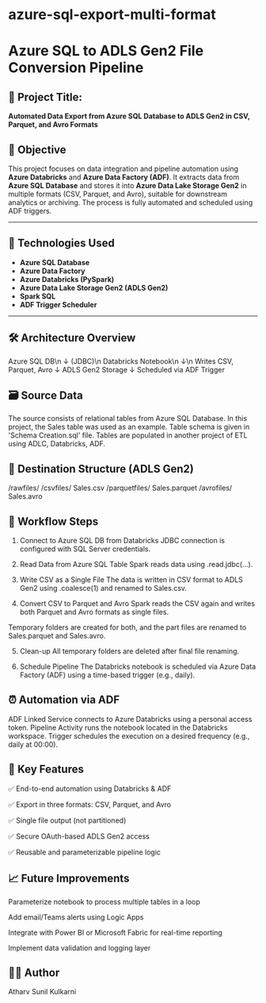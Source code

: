 # azure-sql-export-multi-format
# Azure SQL to ADLS Gen2 File Conversion Pipeline

## 📘 Project Title:
**Automated Data Export from Azure SQL Database to ADLS Gen2 in CSV, Parquet, and Avro Formats**

## 🧩 Objective
This project focuses on data integration and pipeline automation using **Azure Databricks** and **Azure Data Factory (ADF)**. It extracts data from **Azure SQL Database** and stores it into **Azure Data Lake Storage Gen2** in multiple formats (CSV, Parquet, and Avro), suitable for downstream analytics or archiving. The process is fully automated and scheduled using ADF triggers.

---

## 🚀 Technologies Used
- **Azure SQL Database**
- **Azure Data Factory**
- **Azure Databricks (PySpark)**
- **Azure Data Lake Storage Gen2 (ADLS Gen2)**
- **Spark SQL**
- **ADF Trigger Scheduler**

---

## 🛠️ Architecture Overview

Azure SQL DB\n
    ↓ (JDBC)\n
Databricks Notebook\n
    ↓\n
Writes CSV, Parquet, Avro
    ↓
ADLS Gen2 Storage
    ↓
Scheduled via ADF Trigger

## 🗃️ Source Data
The source consists of relational tables from Azure SQL Database.
In this project, the Sales table was used as an example.
Table schema is given in 'Schema Creation.sql' file. Tables are populated in another project of ETL using ADLC, Databricks, ADF.

## 📂 Destination Structure (ADLS Gen2)
/rawfiles/
    /csvfiles/
        Sales.csv
    /parquetfiles/
        Sales.parquet
    /avrofiles/
        Sales.avro

## 🔁 Workflow Steps
1. Connect to Azure SQL DB from Databricks
JDBC connection is configured with SQL Server credentials.

2. Read Data from Azure SQL Table
Spark reads data using .read.jdbc(...).

3. Write CSV as a Single File
The data is written in CSV format to ADLS Gen2 using .coalesce(1) and renamed to Sales.csv.

4. Convert CSV to Parquet and Avro
Spark reads the CSV again and writes both Parquet and Avro formats as single files.

Temporary folders are created for both, and the part files are renamed to Sales.parquet and Sales.avro.

5. Clean-up
All temporary folders are deleted after final file renaming.

6. Schedule Pipeline
The Databricks notebook is scheduled via Azure Data Factory (ADF) using a time-based trigger (e.g., daily).

## ⏰ Automation via ADF
ADF Linked Service connects to Azure Databricks using a personal access token.
Pipeline Activity runs the notebook located in the Databricks workspace.
Trigger schedules the execution on a desired frequency (e.g., daily at 00:00).

## 📌 Key Features
✅ End-to-end automation using Databricks & ADF

✅ Export in three formats: CSV, Parquet, and Avro

✅ Single file output (not partitioned)

✅ Secure OAuth-based ADLS Gen2 access

✅ Reusable and parameterizable pipeline logic

## 📈 Future Improvements
Parameterize notebook to process multiple tables in a loop

Add email/Teams alerts using Logic Apps

Integrate with Power BI or Microsoft Fabric for real-time reporting

Implement data validation and logging layer

## 🧑‍💻 Author
Atharv Sunil Kulkarni
